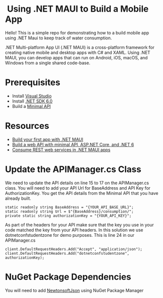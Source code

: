 #  Using .NET MAUI to Build a Mobile App

Hello! This is a simple repo for demonstrating how to a build mobile app using .NET Maui to keep track of water consumption.

.NET Multi-platform App UI (.NET MAUI) is a cross-platform framework for creating native mobile and desktop apps with C# and XAML. Using .NET MAUI, you can develop apps that can run on Android, iOS, macOS, and Windows from a single shared code-base.

# Prerequisites
- Install [Visual Studio](https://visualstudio.microsoft.com/vs/?WT.mc_id=academic-78652-leestott)
- Install [.NET SDK 6.0](https://dotnet.microsoft.com/en-us/download/dotnet/6.0?WT.mc_id=academic-78652-leestott)
- Build a [Minimal API](https://github.com/microsoft/dotnetconf-studentzone/tree/4bf0808b9de0e8a8e384e4cbf814034b718e6d52/Add%20a%20backend%20to%20your%20website)

# Resources
- [Build your first app with .NET MAUI](https://learn.microsoft.com/en-us/dotnet/maui/get-started/first-app?WT.mc_id=academic-78652-leestott%3Ftabs%3Dvswin&pivots=devices-android&tabs=vswin)
- [Build a web API with minimal API, ASP.NET Core, and .NET 6](https://learn.microsoft.com/en-us/training/modules/build-web-api-minimal-api/?WT.mc_id=academic-78652-leestott)
- [Consume REST web services in .NET MAUI apps](https://learn.microsoft.com/en-us/training/modules/consume-rest-services-maui/?WT.mc_id=academic-78652-leestott)

# Update the APIManager.cs Class

We need to update the API details on line 15 to 17 on the APIManager.cs class. You will need to add your API Url for BaseAddress and API Key for AuthorizationKey. You get the API details from the Minimal API that you have already built.
```
static readonly string BaseAddress = "{YOUR_API_BASE_URL}";
static readonly string Url = $"{BaseAddress}/consumption/";
private static string authorizationKey = "{YOUR_API_KEY}";
```
As part of the headers for your API make sure that the key you use in your code matched the key from your API headers. In this solution we use dotnetconfstudentzone for demo purposes. This is line 24 in our APIManager.cs
```
client.DefaultRequestHeaders.Add("Accept", "application/json");
client.DefaultRequestHeaders.Add("dotnetconfstudentzone", authorizationKey);

```

# NuGet Package Dependencies
You will need to add [NewtonsoftJson](https://www.newtonsoft.com/json) using NuGet Package Manager
